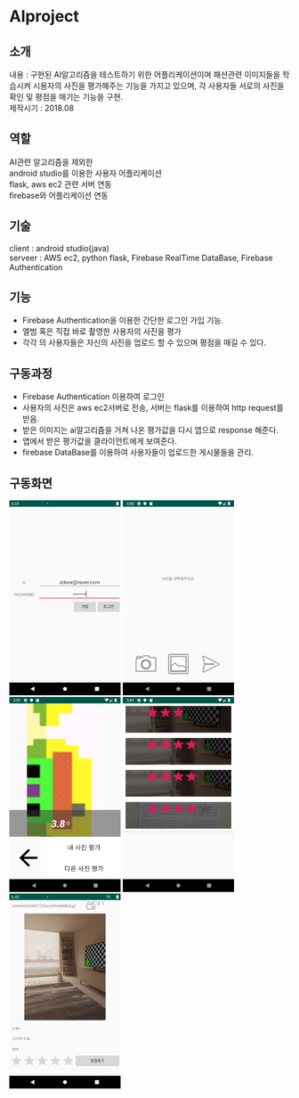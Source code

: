 # AIproject

## 소개
내용 : 구현된 AI알고리즘을 테스트하기 위한 어플리케이션이며 패션관련 이미지들을 학습시켜 시용자의 사진을 평가해주는 기능을 가지고 있으며, 각 사용자들 서로의 사진을 확인 및 평점을 매기는 기능을 구현.    
제작시기 : 2018.08

## 역할
AI관련 알고리즘을 제외한   
android studio를 이용한 사용자 어플리케이션    
flask, aws ec2 관련 서버 연동    
firebase와 어플리케이션 연동    

## 기술
client : android studio(java)    
serveer : AWS ec2, python flask, Firebase RealTime DataBase, Firebase Authentication

## 기능 
* Firebase Authentication을 이용한 간단한 로그인 가입 기능.
* 앨범 혹은 직접 바로 촬영한 사용자의 사진을 평가
* 각각 의 사용자들은 자신의 사진을 업로드 할 수 있으며 평점을 매길 수 있다.

## 구동과정 
*  Firebase Authentication 이용하여 로그인
* 사용자의 사진은 aws ec2서버로 전송, 서버는 flask를 이용하여 http request를 받음.
* 받은 이미지는 ai알고리즘을 거쳐 나온 평가값을 다시 앱으로 response 해준다.
* 앱에서 받은 평가값을 클라이언트에게 보여준다.  
* firebase DataBase를 이용하여 사용자들이 업로드한 게시물들을 관리.

## 구동화면
<img src="/htd/Screenshot_1587017076.png" width="200" height="350"></img>
<img src="/htd/Screenshot_1575784255.png" width="200" height="350"></img>
<img src="/htd/Screenshot_1575784289.png" width="200" height="350"></img>
<img src="/htd/Screenshot_1575784311.png" width="200" height="350"></img>
<img src="/htd/Screenshot_1587019223.png" width="200" height="350"></img>

